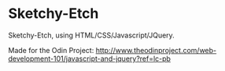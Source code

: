 Sketchy-Etch
============

Sketchy-Etch, using HTML/CSS/Javascript/JQuery.

Made for the Odin Project:
http://www.theodinproject.com/web-development-101/javascript-and-jquery?ref=lc-pb